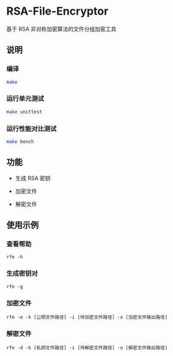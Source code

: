 # RSA-File-Encryptor
基于 RSA 非对称加密算法的文件分组加密工具

## 说明
### 编译
```bash
make
```
### 运行单元测试
```bash
make unittest
```
### 运行性能对比测试
```bash
make bench
```

## 功能
- 生成 RSA 密钥

- 加密文件

- 解密文件

## 使用示例
### 查看帮助
```
rfe -h
```
### 生成密钥对
```
rfe -g
```
### 加密文件
```
rfe -e -k [公钥文件路径] -i [待加密文件路径] -o [加密文件输出路径]
```
### 解密文件
```
rfe -d -k [私钥文件路径] -i [待解密文件路径] -o [解密文件输出路径]
```
